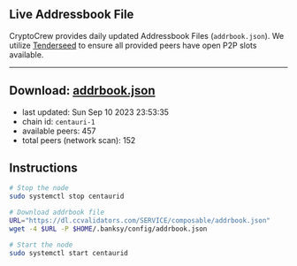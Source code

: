## Live Addressbook File

CryptoCrew provides daily updated Addressbook Files (`addrbook.json`). We utilize [Tenderseed](https://github.com/binaryholdings/tenderseed) to ensure all provided peers have open P2P slots available.

---
**Download: [addrbook.json](https://dl.ccvalidators.com/SERVICE/composable/addrbook.json)**
---

- last updated: Sun Sep 10 2023 23:53:35
- chain id: `centauri-1`
- available peers: 457
- total peers (network scan): 152

## Instructions
```sh
# Stop the node
sudo systemctl stop centaurid

# Download addrbook file
URL="https://dl.ccvalidators.com/SERVICE/composable/addrbook.json"
wget -4 $URL -P $HOME/.banksy/config/addrbook.json

# Start the node
sudo systemctl start centaurid
```
